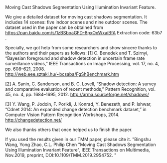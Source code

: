 Moving Cast Shadows Segmentation Using Illumination Invariant Feature.

We give a detailed dataset for moving cast shadows segmentation.  It includes 14 scenes: five indoor scenes and nine outdoor scenes.
The dataset used in the paper can be obtained from https://pan.baidu.com/s/1zBSboaGFD-8pxOxWxaiBfA   Extraction code: 63b7 .

Specially, we got help from some researchers and show sincere thanks to the authors and their papers as follows: 
[1] C. Benedek and T. Szirnyi, “Bayesian foreground and shadow detection in uncertain frame rate surveillance videos,” IEEE Transactions on
Image Processing, vol. 17, no. 4, pp. 608–621, 2008.  
http://web.eee.sztaki.hu/~bcsaba/FgShBenchmark.htm

[2] A. Sanin, C. Sanderson, and B. C. Lovell, “Shadow detection: A survey and comparative evaluation of recent methods,” Pattern Recognition, vol. 45, no. 4, pp. 1684–1695, 2012.
http://arma.sourceforge.net/shadows/

[3] Y. Wang, P. Jodoin, F. Porikli, J. Konrad, Y. Benezeth, and P. Ishwar, “Cdnet 2014: An expanded change detection benchmark dataset,” in
Computer Vision Pattern Recognition Workshops, 2014. 
http://changedetection.net/


We also thanks others that once helped us to finish the paper.  



If you used the results given in our TMM paper, please  cite it. 
"Bingshu Wang, Yong Zhao, C.L. Philip Chen "Moving Cast Shadows Segmentation Using Illumination Invariant Feature", IEEE Transactions on Multimedia, Nov.2019, preprint, DOI:10.1109/TMM.2019.2954752. "


